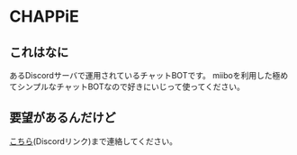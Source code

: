 # CHAPPiE
## これはなに
あるDiscordサーバで運用されているチャットBOTです。
miiboを利用した極めてシンプルなチャットBOTなので好きにいじって使ってください。

## 要望があるんだけど
[こちら](https://discordapp.com/users/503726686811193344)(Discordリンク)まで連絡してください。